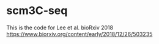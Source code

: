 # scm3C-seq

This is the code for Lee et al. bioRxiv 2018
https://www.biorxiv.org/content/early/2018/12/26/503235

